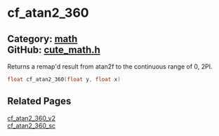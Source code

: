# cf_atan2_360

Category: [math](https://github.com/RandyGaul/cute_framework/blob/master/docs/api_reference?id=math)  
GitHub: [cute_math.h](https://github.com/RandyGaul/cute_framework/blob/master/include/cute_math.h)  
---

Returns a remap'd result from atan2f to the continuous range of 0, 2PI.

```cpp
float cf_atan2_360(float y, float x)
```

## Related Pages

[cf_atan2_360_v2](https://github.com/RandyGaul/cute_framework/blob/master/docs/math/cf_atan2_360_v2.md)  
[cf_atan2_360_sc](https://github.com/RandyGaul/cute_framework/blob/master/docs/math/cf_atan2_360_sc.md)  
